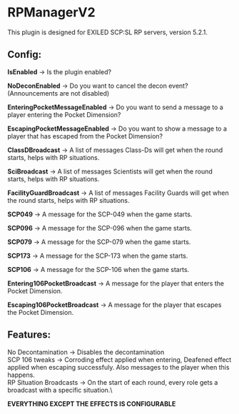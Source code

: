 # RPManagerV2

This plugin is designed for EXILED SCP:SL RP servers, version 5.2.1.

## Config:

**IsEnabled** -> Is the plugin enabled?

**NoDeconEnabled** -> Do you want to cancel the decon event? (Announcements are not disabled)

**EnteringPocketMessageEnabled** -> Do you want to send a message to a player entering the Pocket Dimension?

**EscapingPocketMessageEnabled** -> Do you want to show a message to a player that has escaped from the Pocket Dimension?

**ClassDBroadcast** -> A list of messages Class-Ds will get when the round starts, helps with RP situations.

**SciBroadcast** -> A list of messages Scientists will get when the round starts, helps with RP situations.

**FacilityGuardBroadcast** -> A list of messages Facility Guards will get when the round starts, helps with RP situations.

**SCP049** -> A message for the SCP-049 when the game starts.

**SCP096** -> A message for the SCP-096 when the game starts.

**SCP079** -> A message for the SCP-079 when the game starts. 

**SCP173** -> A message for the SCP-173 when the game starts.

**SCP106** -> A message for the SCP-106 when the game starts.

**Entering106PocketBroadcast** -> A message for the player that enters the Pocket Dimension.

**Escaping106PocketBroadcast** -> A message for the player that escapes the Pocket Dimension.

## Features:

No Decontamination -> Disables the decontamination\
SCP 106 tweaks -> Corroding effect applied when entering, Deafened effect applied when escaping successfuly. Also messages to the player when this happens.\
RP Situation Broadcasts -> On the start of each round, every role gets a broadcast with a specific situation.\

**EVERYTHING EXCEPT THE EFFECTS IS CONFIGURABLE**
